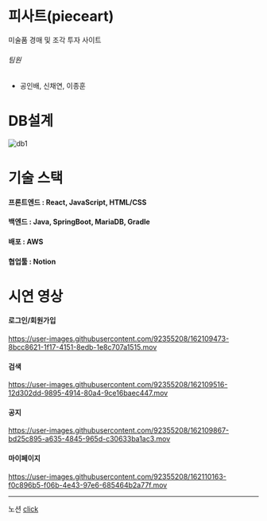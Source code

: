 # 피사트(pieceart)
미술품 경매 및 조각 투자 사이트

###### 팀원
- 공인배, 신채연, 이종훈

# DB설계
![db1](https://user-images.githubusercontent.com/92355208/162105107-8c0b301d-45a1-47e0-92c2-531716f39237.png)

# 기술 스택

#### 프론트엔드 : React, JavaScript, HTML/CSS

#### 백엔드 : Java, SpringBoot, MariaDB, Gradle

#### 배포 : AWS

#### 협업툴 : Notion



# 시연 영상

#### 로그인/회원가입


https://user-images.githubusercontent.com/92355208/162109473-8bcc8621-1f17-4151-8edb-1e8c707a1515.mov


#### 검색


https://user-images.githubusercontent.com/92355208/162109516-12d302dd-9895-4914-80a4-9ce16baec447.mov


#### 공지


https://user-images.githubusercontent.com/92355208/162109867-bd25c895-a635-4845-965d-c30633ba1ac3.mov


#### 마이페이지


https://user-images.githubusercontent.com/92355208/162110163-f0c896b5-f06b-4e43-97e6-685464b2a77f.mov


---------------------
노션
[click](https://www.notion.so/289423afa96043ee89ed453b8db0755c)

